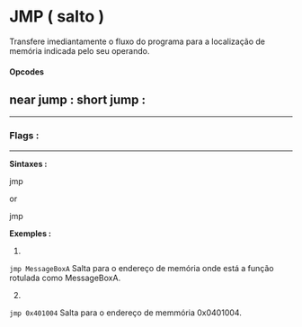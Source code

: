 # JMP ( salto )

Transfere imediantamente o fluxo do programa para a localização de memória indicada pelo seu operando.


#### Opcodes

**near jump :** 
**short jump :** 
---



---

### Flags :



---


**Sintaxes :**

jmp <label> 

or

jmp <offset>


**Exemples :**

1.
``jmp MessageBoxA``
Salta para o endereço de memória onde está a função rotulada como MessageBoxA.

2.
``jmp 0x401004``
Salta para o endereço de memmória 0x0401004.
